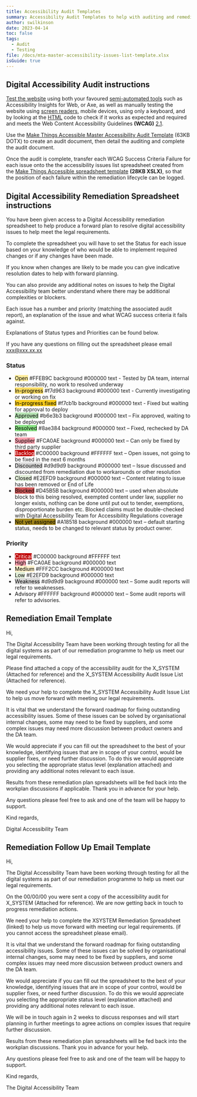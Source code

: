 ```yaml
---
title: Accessibility Audit Templates
summary: Accessibility Audit Templates to help with auditing and remediation
author: swilkinson
date: 2023-04-14
toc: false
tags:
  - Audit
  - Testing
file: /docs/mta-master-accessibility-issues-list-template.xlsx
isGuide: true
---
```

## Digital Accessibility Audit instructions

[Test the website](https://www.makethingsaccessible.com/guides/draft-minimum-viable-product-accessibility-checklist/) using both your favoured [semi-automated tools](https://www.makethingsaccessible.com/guides/semi-automated-accessibility-testing-tools/) such as Accessibility Insights for Web, or Axe, as well as manually testing the website using [screen readers](https://www.makethingsaccessible.com/guides/screen-reader-basic-website-testing/), mobile devices, using only a keyboard, and by looking at the [HTML](https://www.makethingsaccessible.com/tags/html/) code to check if it works as expected and required and meets the Web Content Accessibility Guidelines **(WCAG)** [2.1](https://www.w3.org/TR/WCAG21/).

Use the [Make Things Accessible Master Accessibility Audit Template](/docs/mta-master-accessibility-audit-template.dotx) (63KB DOTX) to create an audit document, then detail the auditing and complete the audit document.

Once the audit is complete, transfer each WCAG Success Criteria Failure for each issue onto the the accessibility issues list spreadsheet created from the [Make Things Accessible spreadsheet template](/docs/mta-master-accessib…ssues-list-template.xlsx) **(28KB XSLX)**, so that the position of each failure within the remediation lifecycle can be logged.

## Digital Accessibility Remediation Spreadsheet instructions

You have been given access to a Digital Accessibility remediation spreadsheet to help produce a forward plan to resolve digital accessibility issues to help meet the legal requirements.

To complete the spreadsheet you will have to set the Status for each issue based on your knowledge of who would be able to implement required changes or if any changes have been made.

If you know when changes are likely to be made you can give indicative resolution dates to help with forward planning.

You can also provide any additional notes on issues to help the Digital Accessibility team better understand where there may be additional complexities or blockers.

Each issue has a number and priority (matching the associated audit report), an explanation of the issue and what WCAG success criteria it fails against.

Explanations of Status types and Priorities can be found below.

If you have any questions on filling out the spreadsheet please email xxx@xxx.xx.xx

### Status

* <span style="color:#000000;background-color:#FFEB9C;">Open</span> #FFEB9C background #000000 text - Tested by DA team, internal responsibility, no work to resolved underway
* <span style="color:#000000;background-color:#f7d963;">In-progress</span> #f7d963 background #000000 text - Currently investigating or working on fix
* <span style="color:#000000;background-color:#f7cb1b;">In-progress fixed</span> #f7cb1b background #000000 text - Fixed but waiting for approval to deploy
* <span style="color:#000000;background-color:#b6e3b3;">Approved</span> #b6e3b3 background #000000 text – Fix approved, waiting to be deployed
* <span style="color:#000000;background-color:#8ae384;">Resolved</span> #8ae384 background #000000 text – Fixed, rechecked by DA team
* <span style="color:#000000;background-color:#FCA0AE;">Supplier</span> #FCA0AE background #000000 text – Can only be fixed by third party supplier
* <span style="color:#FFFFFF;background-color:#C00000;">Backlog</span> #C00000 background #FFFFFF text – Open issues, not going to be fixed in the next 6 months
* <span style="color:#000000;background-color:#d9d9d9;">Discounted</span> #d9d9d9 background #000000 text – Issue discussed and discounted from remediation due to workarounds or other resolution
* <span style="color:#000000;background-color:#E2EFD9;">Closed</span> #E2EFD9 background #000000 text – Content relating to issue has been removed or End of Life
* <span style="color:#000000;background-color:#D45B5B;">Blocked</span> #D45B5B background #000000 text – used when absolute block to this being resolved, exempted content under law, supplier no longer exists, nothing can be done until put out to tender, exemptions, disproportionate burden etc.  Blocked claims must be double-checked with Digital Accessibility Team for Accessibility Regulations coverage
* <span style="color:#000000;background-color:#A18518;">Not yet assigned</span> #A18518 background #000000 text – default starting status, needs to be changed to relevant status by product owner.

### Priority

* <span style="color:#FFFFFF;background-color:#C00000;">Critical</span> #C00000 background #FFFFFF text
* <span style="color:#000000;background-color:#FCA0AE;">High</span> #FCA0AE background #000000 text
* <span style="color:#000000;background-color:#FFF2CC;">Medium</span> #FFF2CC background #000000 text
* <span style="color:#000000;background-color:#E2EFD9;">Low</span> #E2EFD9 background #000000 text
* <span style="color:#000000;background-color:#d9d9d9;">Weakness</span> #d9d9d9 background #000000 text – Some audit reports will refer to weaknesses.
* <span style="color:#000000;background-color:#FFFFFF;">Advisory</span> #FFFFFF background #000000 text – Some audit reports will refer to advisories.

## Remediation Email Template

Hi, 

The Digital Accessibility Team have been working through testing for all the digital systems as part of our remediation programme to help us meet our legal requirements.

Please find attached a copy of the accessibility audit for the X_SYSTEM (Attached for reference) and the X_SYSTEM Accessibility Audit Issue List (Attached for reference).  

We need your help to complete the X_SYSTEM Accessibility Audit Issue List to help us move forward with meeting our legal requirements.  

It is vital that we understand the forward roadmap for fixing outstanding accessibility issues. Some of these issues can be solved by organisational internal changes, some may need to be fixed by suppliers, and some complex issues may need more discussion between product owners and the DA team.  

We would appreciate if you can fill out the spreadsheet to the best of your knowledge, identifying issues that are in scope of your control, would be supplier fixes, or need further discussion. To do this we would appreciate you selecting the appropriate status level (explanation attached) and providing any additional notes relevant to each issue.

Results from these remediation plan spreadsheets will be fed back into the workplan discussions if applicable. Thank you in advance for your help.  

Any questions please feel free to ask and one of the team will be happy to support. 

Kind regards, 

Digital Accessibility Team

## Remediation Follow Up Email Template

Hi,

The Digital Accessibility Team have been working through testing for all the digital systems as part of our remediation programme to help us meet our legal requirements.

On the 00/00/00 you were sent a copy of the accessibility audit for X_SYSTEM (Attached for reference). We are now getting back in touch to progress remediation actions.

We need your help to complete the XSYSTEM Remediation Spreadsheet (linked) to help us move forward with meeting our legal requirements. (if you cannot access the spreadsheet please email).

It is vital that we understand the forward roadmap for fixing outstanding accessibility issues. Some of these issues can be solved by organisational internal changes, some may need to be fixed by suppliers, and some complex issues may need more discussion between product owners and the DA team.

We would appreciate if you can fill out the spreadsheet to the best of your knowledge, identifying issues that are in scope of your control, would be supplier fixes, or need further discussion. To do this we would appreciate you selecting the appropriate status level (explanation attached) and providing any additional notes relevant to each issue.

We will be in touch again in 2 weeks to discuss responses and will start planning in further meetings to agree actions on complex issues that require further discussion.

Results from these remediation plan spreadsheets will be fed back into the workplan discussions. Thank you in advance for your help.

Any questions please feel free to ask and one of the team will be happy to support.

Kind regards,

The Digital Accessibility Team